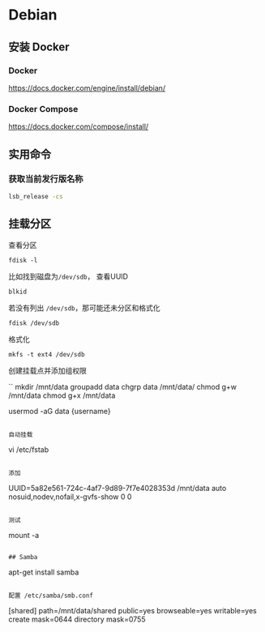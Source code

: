 # Debian

## 安装 Docker

### Docker

https://docs.docker.com/engine/install/debian/

### Docker Compose

https://docs.docker.com/compose/install/

## 实用命令

### 获取当前发行版名称

```bash
lsb_release -cs
```

## 挂载分区

查看分区

```
fdisk -l
```

比如找到磁盘为`/dev/sdb`， 查看UUID

```
blkid
```

若没有列出 `/dev/sdb`，那可能还未分区和格式化

```
fdisk /dev/sdb
```

格式化
```
mkfs -t ext4 /dev/sdb
```

创建挂载点并添加组权限

``
mkdir /mnt/data
groupadd data
chgrp data /mnt/data/
chmod g+w /mnt/data
chmod g+x /mnt/data

usermod -aG data {username}
```

自动挂载 

```
vi /etc/fstab
```

添加

```
UUID=5a82e561-724c-4af7-9d89-7f7e4028353d /mnt/data    auto nosuid,nodev,nofail,x-gvfs-show 0 0
```

测试

```
mount -a
```

## Samba

```
apt-get install samba
```

配置 /etc/samba/smb.conf

```
[shared]
	path=/mnt/data/shared
	public=yes
	browseable=yes
	writable=yes
	create mask=0644
	directory mask=0755
```


